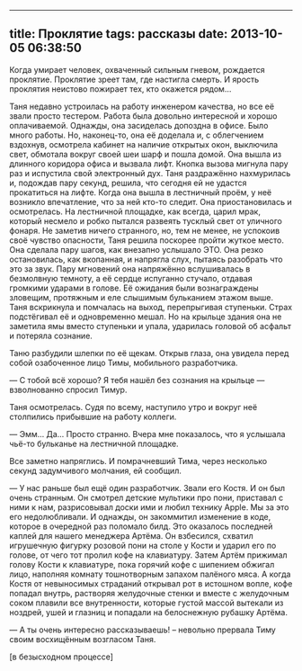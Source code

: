 ---
title: Проклятие
tags: рассказы
date: 2013-10-05 06:38:50
-------------------------

Когда умирает человек, охваченный сильным гневом, рождается проклятие. Проклятие зреет там, где настигла смерть. И ярость проклятия неистово пожирает тех, кто окажется рядом…

Таня недавно устроилась на работу инженером качества, но все её звали просто тестером. Работа была довольно интересной и хорошо оплачиваемой. Однажды, она засиделась допоздна в офисе. Было много работы. Но, наконец-то, она её доделала и, с облегчением вздохнув, осмотрела кабинет на наличие открытых окон, выключила свет, обмотала вокруг своей шеи шарф и пошла домой. Она вышла из длинного коридора офиса и вызвала лифт. Кнопка вызова мигнула пару раз и испустила свой электронный дух. Таня раздражённо нахмурилась и, подождав пару секунд, решила, что сегодня ей не удастся прокатиться на лифте. Когда она вышла в лестничный проём, у неё возникло впечатление, что за ней кто-то следит. Она приостановилась и осмотрелась. На лестничной площадке, как всегда, царил мрак, который несмело и робко пытался развеять тусклый свет от уличного фонаря. Не заметив ничего странного, но, тем не менее, не успокоив своё чувство опасности, Таня решила поскорее пройти жуткое место. Она сделала пару шагов, как внезапно услышало ЭТО. Она резко остановилась, как вкопанная, и напрягла слух, пытаясь разобрать что это за звук. Пару мгновений она напряжённо вслушивалась в безмолвную темноту, а её сердце испуганно стучало, отдавая громкими ударами в голове. Её ожидания были вознаграждены зловещим, протяжным и еле слышимым бульканием этажом выше. Таня вскрикнула и помчалась на выход, перепрыгивая ступеньки. Страх подстёгивал её и одновременно мешал. Но на крыльце здания она не заметила ямы вместо ступеньки и упала, ударилась головой об асфальт и потеряла сознание.

Таню разбудили шлепки по её щекам. Открыв глаза, она увидела перед собой озабоченное лицо Тимы, мобильного разработчика.

— С тобой всё хорошо? Я тебя нашёл без сознания на крыльце — взволнованно спросил Тимур.

Таня осмотрелась. Судя по всему, наступило утро и вокруг неё столпились прибывшие на работу коллеги.

— Эмм… Да… Просто странно. Вчера мне показалось, что я услышала чьё-то бульканье на лестничной площадке.

Все заметно напряглись. И помрачневший Тима, через несколько секунд задумчивого молчания, ей сообщил.

— У нас раньше был ещё один разработчик. Звали его Костя. И он был очень странным. Он смотрел детские мультики про пони, приставал с ними к нам, разрисовывал доски ими и любил технику Apple. Мы за это его недолюбливали. И однажды, он закоммитил изменение в коде, которое в очередной раз поломало билд. Это оказалось последней каплей для нашего менеджера Артёма. Он взбесился, схватил игрушечную фигурку розовой пони на столе у Кости и ударил его по голове, от чего тот пролил кофе на клавиатуру. Затем Артём прижимал голову Кости к клавиатуре, пока горячий кофе с шипением обжигал лицо, наполняя комнату тошнотворным запахом палёного мяса. А когда Костя от невыносимых страданий открывал рот в истошном вопле, кофе попадал внутрь, растворяя желудочные стенки и вместе с желудочным соком плавили все внутренности, которые густой массой вытекали из ноздрей, ушей и глазниц и попадали на белоснежную рубашку Артёма.

— А ты очень интересно рассказываешь! – невольно прервала Тиму своим восхищённым возгласом Таня.

[в безысходном процессе]